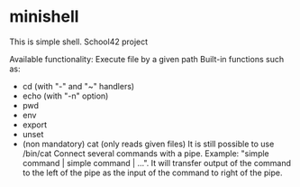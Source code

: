 # minishell
This is simple shell. School42 project

Available functionality:
Execute file by a given path
Built-in functions such as:
 - cd (with "-" and "~" handlers)
 - echo (with "-n" option)
 - pwd
 - env
 - export
 - unset
 - (non mandatory) cat (only reads given files)
It is still possible to use /bin/cat
Connect several commands with a pipe.
Example: "simple command | simple command | ...".
It will transfer output of the command to the left of the pipe
as the input of the command to right of the pipe.
